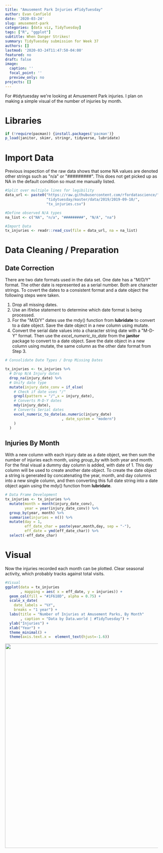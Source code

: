 ```yaml
---
title: "Amusement Park Injuries #TidyTuesday"
author: Evan Canfield
date: '2020-03-24'
slug: amusement-park
categories: [data viz, TidyTuesday]
tags: ["R", "ggplot"]
subtitle: When Danger Strikes!
summary: TidyTuesday submission for Week 37
authors: []
lastmod: '2020-03-24T11:47:50-04:00'
featured: no
draft: false
image:
  caption: ''
  focal_point: ''
  preview_only: no
projects: []
---
```



For #tidytuesday we're looking at Amusement Park injuries. I plan on making a simple visual of the number of injuries by month.

# Libraries

```r
if (!require(pacman)) {install.packages('pacman')} 
p_load(janitor, skimr, stringr, tidyverse, lubridate)
```

# Import Data
Previous inspection of the raw data shows that some NA values are denoted other strings such as "n/a" or "#########". This does not get picked up as NA in the default condition so must me manually listed.

```r
#Split over multiple lines for legibility
data_url <- paste0("https://raw.githubusercontent.com/rfordatascience/",
                   "tidytuesday/master/data/2019/2019-09-10/",
                   "tx_injuries.csv")

#Define observed N/A types
na_list <- c("NA", "n/a", "#########", "N/A", "na")

#Import Data
tx_injuries <- readr::read_csv(file = data_url, na = na_list)
```

# Data Cleaning / Preparation
## Date Correction
There are two date formats used in the data set. One date has a "M/D/Y" format. The other date is represented as a serial number. Both are character strings. To covert the dates to a consistent format and a date object the following steps were taken.

1. Drop all missing dates. 
2. Use an if/else statement to determine which date format is being processed. 
3. For the "M/D/Y" dates use the mdy() function from **lubridate** to convert to a date object. Save the date object in a new column using mutate.
4. Convert the serial date values into a character string date with a "M-D-Y" format. Then use the *excel_numeric_to_date* from the **janitor** package to convert to a date object. Save the date object in a new column using mutate, the same column as the other date format from Step 3.

```r
# Consolidate Date Types / Drop Missing Dates

tx_injuries <- tx_injuries %>%
  # Drop N/A Injury dates
  drop_na(injury_date) %>%
  # Unify date type
  mutate(injury_date_conv = if_else(
    # Check if date uses "/"  
    grepl(pattern = "/",x = injury_date),
    # Converts M-D-Y dates
    mdy(injury_date),
    # Converts Serial dates
    excel_numeric_to_date(as.numeric(injury_date)   
                          , date_system = "modern")
    )
  )
```

## Injuries By Month
With a new column with each injury date as a date object, we then sum the number of injuries each month, using *group_by* with both year and month. For the final visual a dummy day column is added, with date of 1. This day column will be used to create another date object. To create the date object a string is generated by concatenating the year, month, and day columns into a new single column, and then converting this full date string into a date object again using the mdy() function from **lubridate**. 

```r
# Data Frame Development
tx_injuries <- tx_injuries %>% 
  mutate(month = month(injury_date_conv),
         year = year(injury_date_conv)) %>% 
  group_by(year, month) %>% 
  summarise(injuries = n()) %>% 
  mutate(day = 1,
         eff_date_char = paste(year,month,day, sep = "-"),
         eff_date = ymd(eff_date_char)) %>% 
  select(-eff_date_char)
```

# Visual
Now the injuries recorded each month can be plotted. Clear seasonal activity, which probably tracks against total visits. 

```r
#Visual
ggplot(data = tx_injuries
       , mapping = aes( x = eff_date, y = injuries)) +
  geom_col(fill = "#1F618D", alpha = 0.75) +
  scale_x_date(
    date_labels = "%Y",
    breaks = "1 year") +
  labs(title = "Number of Injuries at Amusement Parks, By Month"
       , caption = "Data by Data.world | #TidyTuesday") +
  ylab("Injuries") +
  xlab("Year") +
  theme_minimal() +
  theme(axis.text.x =  element_text(hjust=-1.6))
```

<img src="/post/2020-03-24-amusement-park/2020-03-24-amusement-park_files/figure-html/visual-1.png" width="672" />

